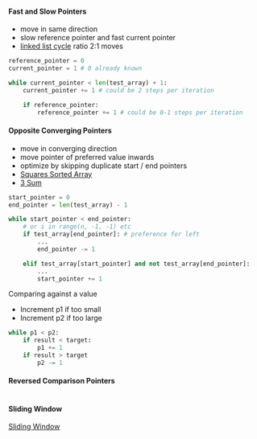 #### Fast and Slow Pointers
- move in same direction
- slow reference pointer and fast current pointer
- [linked list cycle](two-pointers/fast_slow_pointers/141-linked_list_cycle.py) ratio 2:1 moves

```python
reference_pointer = 0 
current_pointer = 1 # 0 already known

while current_pointer < len(test_array) + 1:
    current_pointer += 1 # could be 2 steps per iteration

    if reference_pointer:
        reference_pointer += 1 # could be 0-1 steps per iteration

```

#### Opposite Converging Pointers
- move in converging direction
- move pointer of preferred value inwards
- optimize by skipping duplicate start / end pointers
- [Squares Sorted Array](./977-squares-sorted-array.py)
- [3 Sum](./15-3sum.py)

```python
start_pointer = 0
end_pointer = len(test_array) - 1

while start_pointer < end_pointer:
    # or i in range(n, -1, -1) etc
    if test_array[end_pointer]: # preference for left
        ...
        end_pointer -= 1

    elif test_array[start_pointer] and not test_array[end_pointer]:
        ...
        start_pointer += 1
```

Comparing against a value
- Increment p1 if too small
- Increment p2 if too large
```python
while p1 < p2:
    if result < target:
        p1 += 1
    if result > target
        p2 -= 1
```



####  Reversed Comparison Pointers
```
```

#### Sliding Window
[Sliding Window](../sliding-window/sliding-window.md)



